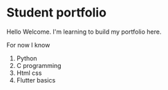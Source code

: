 # Student portfolio

Hello Welcome. I'm learning to build my portfolio here.

For now I know

1. Python
2. C programming
3. Html css
4. Flutter basics
